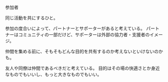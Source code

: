 参加者

同じ活動を共にするひと。

参加の度合いによって、パートナーとサポーターがあると考えている。
パートナーはコミュニティの一部だけど、サポーターは外部の協力者・支援者のイメージ。

仲間を集める前に、そもそもどんな目的を共有するのか考えないといけないのかも。

友人や同僚は仲間であるべきだと考えている。
目的はその場の快適さとか身近なものでもいいし、もっと大きなものでもいい。
